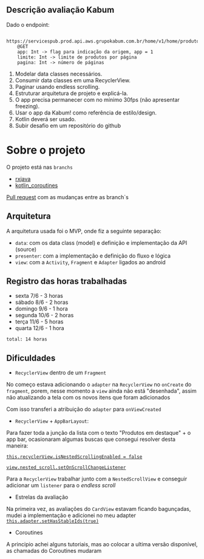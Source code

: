 ## Descrição avaliação Kabum
Dado o endpoint: 
```
    https://servicespub.prod.api.aws.grupokabum.com.br/home/v1/home/produto
    @GET
    app: Int -> flag para indicação da origem, app = 1
    limite: Int -> limite de produtos por página
    pagina: Int -> número de páginas
```

1. Modelar data classes necessários.
2. Consumir data classes em uma RecyclerView.
3. Paginar usando endless scrolling.
4. Estruturar arquitetura de projeto e explicá-la.
5. O app precisa permanecer com no mínimo 30fps (não apresentar freezing).
6. Usar o app da Kabum! como referência de estilo/design.
7. Kotlin deverá ser usado.
8. Subir desafio em um repositório do github

# Sobre o projeto

O projeto está nas `branchs`
* [rxjava](https://github.com/gdonscoi/testkabum/tree/rxjava)
* [kotlin_coroutines](https://github.com/gdonscoi/testkabum/tree/kotlin_coroutines)

[Pull request](https://github.com/gdonscoi/testkabum/pull/1) com as mudanças entre as branch`s 

## Arquitetura
A arquitetura usada foi o MVP, onde fiz a seguinte separação:
* `data`: com os data class (model) e definição e implementação da API (source)
* `presenter`: com a implementação e definição do fluxo e lógica 
* `view`: com a `Activity`, `Fragment` e `Adapter` ligados ao android 

## Registro das horas trabalhadas
* sexta 7/6 - 3 horas
* sábado 8/6 - 2 horas
* domingo 9/6 - 1 hora
* segunda 10/6 - 2 horas
* terça 11/6 - 5 horas
* quarta 12/6 - 1 hora

`total: 14 horas`

## Dificuldades

* `RecyclerView` dentro de um `Fragment`

No começo estava adicionando o `adapter` na `RecyclerView` no `onCreate` do `fragment`, porem, nesse momento a `view` ainda não está "desenhada", assim não atualizando a tela com os novos itens que foram adicionados

Com isso transferi a atribuição do `adapter` para `onViewCreated`


* `RecyclerView` + `AppBarLayout`:
 
Para fazer toda a junção da lista com o texto "Produtos em destaque" + o app bar, ocasionaram algumas buscas que consegui resolver desta maneira:

[`this.recyclerView.isNestedScrollingEnabled = false`](https://github.com/gdonscoi/testkabum/blob/rxjava/app/src/main/java/br/com/gdonscoi/testkabum/view/ListaProdutosFragment.kt#L50)
 
[`view.nested_scroll.setOnScrollChangeListener`](https://github.com/gdonscoi/testkabum/blob/rxjava/app/src/main/java/br/com/gdonscoi/testkabum/view/ListaProdutosFragment.kt#L52)

Para a `RecyclerView` trabalhar junto com a `NestedScrollView` e conseguir adicionar um `listener` para o _endless scroll_ 

* Estrelas da avaliação

Na primeira vez, as avaliações do `CardView` estavam ficando bagunçadas, mudei a implementação e adicionei no meu adapter
[`this.adapter.setHasStableIds(true)`](https://github.com/gdonscoi/testkabum/blob/rxjava/app/src/main/java/br/com/gdonscoi/testkabum/view/ListaProdutosFragment.kt#L37)

* Coroutines

A principio achei alguns tutoriais, mas ao colocar a ultima versão disponível, as chamadas do Coroutines mudaram
